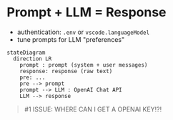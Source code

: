
# Prompt + LLM = Response

- authentication: `.env` or `vscode.languageModel`
- tune prompts for LLM "preferences"

```mermaid
stateDiagram
  direction LR
    prompt : prompt (system + user messages)
    response: response (raw text)
    pre: ...
    pre --> prompt
    prompt --> LLM : OpenAI Chat API
    LLM --> response
```

> #1 ISSUE: WHERE CAN I GET A OPENAI KEY!?!